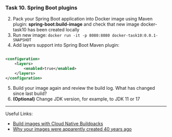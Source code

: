 ### Task 10. Spring Boot plugins

2. Pack your Spring Boot application into Docker image using Maven plugin: **spring-boot:build-image** and check that
   new
   image docker-task10 has been created locally
3. Run new image: `docker run -it -p 8080:8080 docker-task10:0.0.1-SNAPSHOT`
4. Add layers support into Spring Boot Maven plugin:

```xml

<configuration>
    <layers>
        <enabled>true</enabled>
    </layers>
</configuration>
```

5. Build your image again and review the build log. What has changed since last build?
6. **(Optional)** Change JDK version, for example, to JDK 11 or 17
***
Useful Links:
- [Build images with Cloud Native Buildpacks](https://zoltanaltfatter.com/2020/12/26/build-images-with-cloud-native-buildpacks/)
- [Why your images were apparently created 40 years ago](https://medium.com/buildpacks/time-travel-with-pack-e0efd8bf05db)